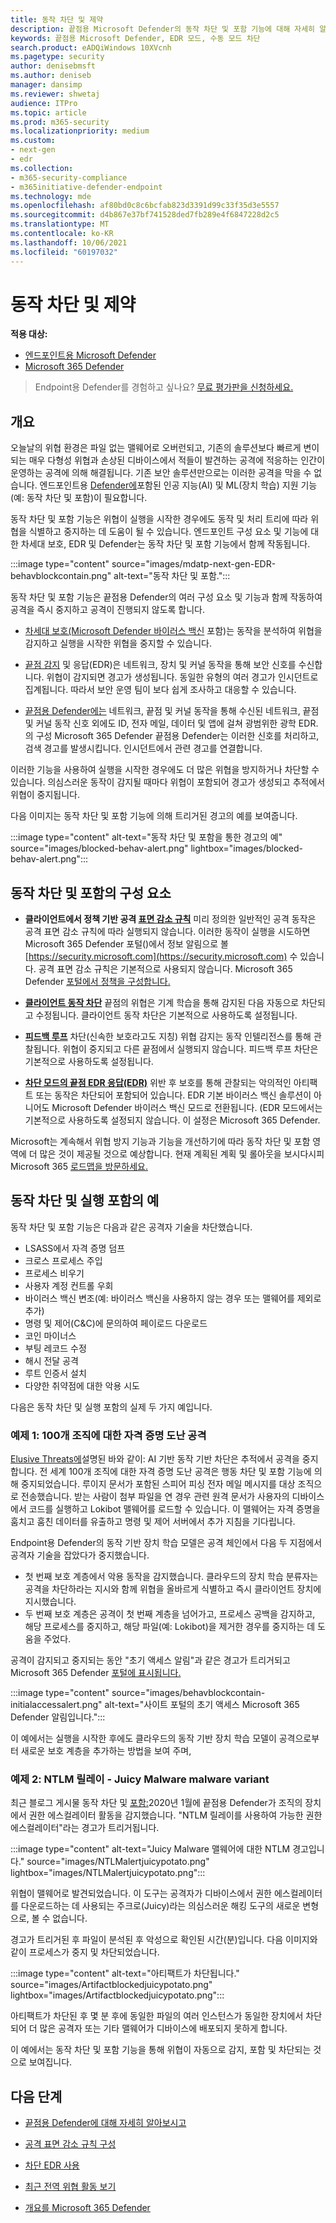 ```yaml
---
title: 동작 차단 및 제약
description: 끝점용 Microsoft Defender의 동작 차단 및 포함 기능에 대해 자세히 알아보기
keywords: 끝점용 Microsoft Defender, EDR 모드, 수동 모드 차단
search.product: eADQiWindows 10XVcnh
ms.pagetype: security
author: denisebmsft
ms.author: deniseb
manager: dansimp
ms.reviewer: shwetaj
audience: ITPro
ms.topic: article
ms.prod: m365-security
ms.localizationpriority: medium
ms.custom:
- next-gen
- edr
ms.collection:
- m365-security-compliance
- m365initiative-defender-endpoint
ms.technology: mde
ms.openlocfilehash: af80bd0c8c6bcfab823d3391d99c33f35d3e5557
ms.sourcegitcommit: d4b867e37bf741528ded7fb289e4f6847228d2c5
ms.translationtype: MT
ms.contentlocale: ko-KR
ms.lasthandoff: 10/06/2021
ms.locfileid: "60197032"
---
```

# <a name="behavioral-blocking-and-containment"></a>동작 차단 및 제약

**적용 대상:**
- [엔드포인트용 Microsoft Defender](https://go.microsoft.com/fwlink/p/?linkid=2154037)
- [Microsoft 365 Defender](https://go.microsoft.com/fwlink/?linkid=2118804)

> Endpoint용 Defender를 경험하고 싶나요? [무료 평가판을 신청하세요.](https://signup.microsoft.com/create-account/signup?products=7f379fee-c4f9-4278-b0a1-e4c8c2fcdf7e&ru=https://aka.ms/MDEp2OpenTrial?ocid=docs-wdatp-assignaccess-abovefoldlink)

## <a name="overview"></a>개요

오늘날의 위협 환경은 파일 [](/windows/security/threat-protection/intelligence/fileless-threats) 없는 맬웨어로 오버런되고, 기존의 솔루션보다 빠르게 변이되는 매우 다형성 위협과 손상된 디바이스에서 적들이 발견하는 공격에 적응하는 인간이 운영하는 공격에 의해 해결됩니다. 기존 보안 솔루션만으로는 이러한 공격을 막을 수 없습니다. 엔드포인트용 [Defender에](/windows/security)포함된 인공 지능(AI) 및 ML(장치 학습) 지원 기능(예: 동작 차단 및 포함)이 필요합니다.

동작 차단 및 포함 기능은 위협이 실행을 시작한 경우에도 동작 및 처리 트리에 따라 위협을 식별하고 중지하는 데 도움이 될 수 있습니다. 엔드포인트 구성 요소 및 기능에 대한 차세대 보호, EDR 및 Defender는 동작 차단 및 포함 기능에서 함께 작동됩니다.

:::image type="content" source="images/mdatp-next-gen-EDR-behavblockcontain.png" alt-text="동작 차단 및 포함.":::

동작 차단 및 포함 기능은 끝점용 Defender의 여러 구성 요소 및 기능과 함께 작동하여 공격을 즉시 중지하고 공격이 진행되지 않도록 합니다.

- [차세대 보호(Microsoft Defender 바이러스 백신](microsoft-defender-antivirus-in-windows-10.md) 포함)는 동작을 분석하여 위협을 감지하고 실행을 시작한 위협을 중지할 수 있습니다.

- [끝점 감지](overview-endpoint-detection-response.md) 및 응답(EDR)은 네트워크, 장치 및 커널 동작을 통해 보안 신호를 수신합니다. 위협이 감지되면 경고가 생성됩니다. 동일한 유형의 여러 경고가 인시던트로 집계됩니다. 따라서 보안 운영 팀이 보다 쉽게 조사하고 대응할 수 있습니다.

- [끝점용 Defender에는](overview-endpoint-detection-response.md) 네트워크, 끝점 및 커널 동작을 통해 수신된 네트워크, 끝점 및 커널 동작 신호 외에도 ID, 전자 메일, 데이터 및 앱에 걸쳐 광범위한 광학 EDR. 의 [](../defender/microsoft-365-defender.md)구성 Microsoft 365 Defender 끝점용 Defender는 이러한 신호를 처리하고, 검색 경고를 발생시킵니다. 인시던트에서 관련 경고를 연결합니다.

이러한 기능을 사용하여 실행을 시작한 경우에도 더 많은 위협을 방지하거나 차단할 수 있습니다. 의심스러운 동작이 감지될 때마다 위협이 포함되어 경고가 생성되고 추적에서 위협이 중지됩니다.

다음 이미지는 동작 차단 및 포함 기능에 의해 트리거된 경고의 예를 보여줍니다.

:::image type="content" alt-text="동작 차단 및 포함을 통한 경고의 예" source="images/blocked-behav-alert.png" lightbox="images/blocked-behav-alert.png":::

## <a name="components-of-behavioral-blocking-and-containment"></a>동작 차단 및 포함의 구성 요소

- **클라이언트에서 정책 기반 공격 [표면 감소 규칙](attack-surface-reduction.md)** 미리 정의한 일반적인 공격 동작은 공격 표면 감소 규칙에 따라 실행되지 않습니다. 이러한 동작이 실행을 시도하면 Microsoft 365 Defender 포털()에서 정보 알림으로 볼 [https://security.microsoft.com](https://security.microsoft.com) 수 있습니다. 공격 표면 감소 규칙은 기본적으로 사용되지 않습니다. Microsoft 365 Defender [포털에서 정책을 구성합니다.](microsoft-defender-security-center.md)

- **[클라이언트 동작 차단](client-behavioral-blocking.md)** 끝점의 위협은 기계 학습을 통해 감지된 다음 자동으로 차단되고 수정됩니다. 클라이언트 동작 차단은 기본적으로 사용하도록 설정됩니다.

- **[피드백 루프](feedback-loop-blocking.md)** 차단(신속한 보호라고도 지칭) 위협 감지는 동작 인텔리전스를 통해 관찰됩니다. 위협이 중지되고 다른 끝점에서 실행되지 않습니다. 피드백 루프 차단은 기본적으로 사용하도록 설정됩니다.

- **[차단 모드의 끝점 EDR 응답(EDR)](edr-in-block-mode.md)** 위반 후 보호를 통해 관찰되는 악의적인 아티팩트 또는 동작은 차단되어 포함되어 있습니다. EDR 기본 바이러스 백신 솔루션이 아니어도 Microsoft Defender 바이러스 백신 모드로 전환됩니다. (EDR 모드에서는 기본적으로 사용하도록 설정되지 않습니다. 이 설정은 Microsoft 365 Defender.

Microsoft는 계속해서 위협 방지 기능과 기능을 개선하기에 따라 동작 차단 및 포함 영역에 더 많은 것이 제공될 것으로 예상합니다. 현재 계획된 계획 및 롤아웃을 보시다시피 Microsoft 365 [로드맵을 방문하세요.](https://www.microsoft.com/microsoft-365/roadmap)

## <a name="examples-of-behavioral-blocking-and-containment-in-action"></a>동작 차단 및 실행 포함의 예

동작 차단 및 포함 기능은 다음과 같은 공격자 기술을 차단했습니다.

- LSASS에서 자격 증명 덤프
- 크로스 프로세스 주입
- 프로세스 비우기
- 사용자 계정 컨트롤 우회
- 바이러스 백신 변조(예: 바이러스 백신을 사용하지 않는 경우 또는 맬웨어를 제외로 추가)
- 명령 및 제어(C&C)에 문의하여 페이로드 다운로드
- 코인 마이너스
- 부팅 레코드 수정
- 해시 전달 공격
- 루트 인증서 설치
- 다양한 취약점에 대한 악용 시도

다음은 동작 차단 및 실행 포함의 실제 두 가지 예입니다.

### <a name="example-1-credential-theft-attack-against-100-organizations"></a>예제 1: 100개 조직에 대한 자격 증명 도난 공격

[Elusive Threats에](https://www.microsoft.com/security/blog/2019/10/08/in-hot-pursuit-of-elusive-threats-ai-driven-behavior-based-blocking-stops-attacks-in-their-tracks)설명된 바와 같이: AI 기반 동작 기반 차단은 추적에서 공격을 중지합니다. 전 세계 100개 조직에 대한 자격 증명 도난 공격은 행동 차단 및 포함 기능에 의해 중지되었습니다. 루이지 문서가 포함된 스피어 피싱 전자 메일 메시지를 대상 조직으로 전송했습니다. 받는 사람이 첨부 파일을 연 경우 관련 원격 문서가 사용자의 디바이스에서 코드를 실행하고 Lokibot 맬웨어를 로드할 수 있습니다. 이 맬웨어는 자격 증명을 훔치고 훔친 데이터를 유출하고 명령 및 제어 서버에서 추가 지침을 기다립니다.

Endpoint용 Defender의 동작 기반 장치 학습 모델은 공격 체인에서 다음 두 지점에서 공격자 기술을 잡았다가 중지했습니다.

- 첫 번째 보호 계층에서 악용 동작을 감지했습니다. 클라우드의 장치 학습 분류자는 공격을 차단하라는 지시와 함께 위협을 올바르게 식별하고 즉시 클라이언트 장치에 지시했습니다.
- 두 번째 보호 계층은 공격이 첫 번째 계층을 넘어가고, 프로세스 공백을 감지하고, 해당 프로세스를 중지하고, 해당 파일(예: Lokibot)을 제거한 경우를 중지하는 데 도움을 주었다.

공격이 감지되고 중지되는 동안 "초기 액세스 알림"과 같은 경고가 트리거되고 Microsoft 365 Defender [포털에 표시됩니다.](microsoft-defender-security-center.md)

:::image type="content" source="images/behavblockcontain-initialaccessalert.png" alt-text="사이트 포털의 초기 액세스 Microsoft 365 Defender 알림입니다.":::

이 예에서는 실행을 시작한 후에도 클라우드의 동작 기반 장치 학습 모델이 공격으로부터 새로운 보호 계층을 추가하는 방법을 보여 주며,

### <a name="example-2-ntlm-relay---juicy-potato-malware-variant"></a>예제 2: NTLM 릴레이 - Juicy Malware malware variant

최근 블로그 게시물 동작 차단 및 [포함:](https://www.microsoft.com/security/blog/2020/03/09/behavioral-blocking-and-containment-transforming-optics-into-protection)2020년 1월에 끝점용 Defender가 조직의 장치에서 권한 에스컬레이터 활동을 감지했습니다. "NTLM 릴레이를 사용하여 가능한 권한 에스컬레이터"라는 경고가 트리거됩니다.

:::image type="content" alt-text="Juicy Malware 맬웨어에 대한 NTLM 경고입니다." source="images/NTLMalertjuicypotato.png" lightbox="images/NTLMalertjuicypotato.png":::

위협이 맬웨어로 발견되었습니다. 이 도구는 공격자가 디바이스에서 권한 에스컬레이터를 다운로드하는 데 사용되는 주크로(Juicy)라는 의심스러운 해킹 도구의 새로운 변형으로, 볼 수 없습니다.

경고가 트리거된 후 파일이 분석된 후 악성으로 확인된 시간(분)입니다. 다음 이미지와 같이 프로세스가 중지 및 차단되었습니다.

:::image type="content" alt-text="아티팩트가 차단됩니다." source="images/Artifactblockedjuicypotato.png" lightbox="images/Artifactblockedjuicypotato.png":::

아티팩트가 차단된 후 몇 분 후에 동일한 파일의 여러 인스턴스가 동일한 장치에서 차단되어 더 많은 공격자 또는 기타 맬웨어가 디바이스에 배포되지 못하게 합니다.

이 예에서는 동작 차단 및 포함 기능을 통해 위협이 자동으로 감지, 포함 및 차단되는 것으로 보여집니다.

## <a name="next-steps"></a>다음 단계

- [끝점용 Defender에 대해 자세히 알아보시고](overview-endpoint-detection-response.md)

- [공격 표면 감소 규칙 구성](attack-surface-reduction.md)

- [차단 EDR 사용](edr-in-block-mode.md)

- [최근 전역 위협 활동 보기](https://www.microsoft.com/wdsi/threats)

- [개요를 Microsoft 365 Defender](../defender/microsoft-365-defender.md)
